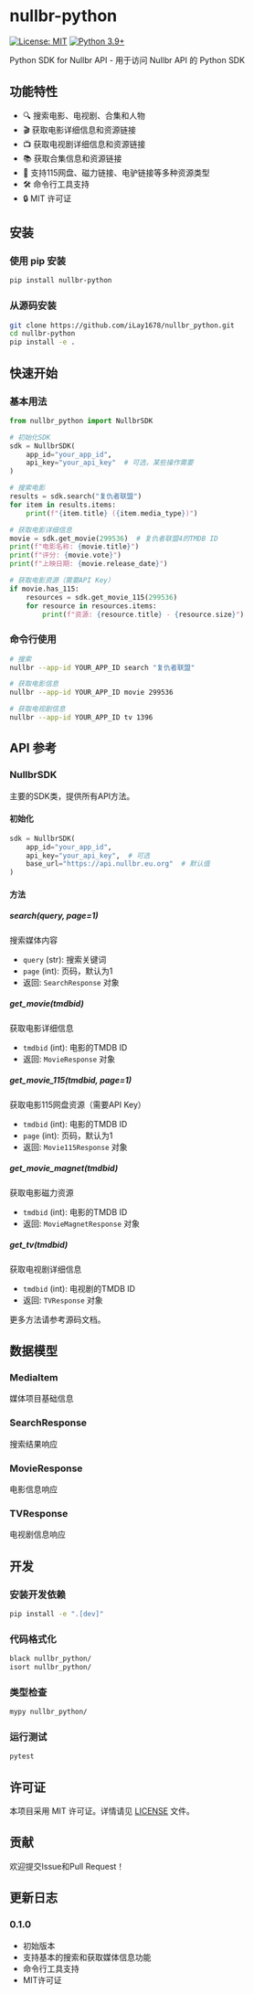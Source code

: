 # nullbr-python

[![License: MIT](https://img.shields.io/badge/License-MIT-yellow.svg)](https://opensource.org/licenses/MIT)
[![Python 3.9+](https://img.shields.io/badge/python-3.9+-blue.svg)](https://www.python.org/downloads/)

Python SDK for Nullbr API - 用于访问 Nullbr API 的 Python SDK

## 功能特性

- 🔍 搜索电影、电视剧、合集和人物
- 🎬 获取电影详细信息和资源链接
- 📺 获取电视剧详细信息和资源链接
- 📚 获取合集信息和资源链接
- 🔗 支持115网盘、磁力链接、电驴链接等多种资源类型
- 🛠️ 命令行工具支持
- 🔒 MIT 许可证

## 安装

### 使用 pip 安装

```bash
pip install nullbr-python
```

### 从源码安装

```bash
git clone https://github.com/iLay1678/nullbr_python.git
cd nullbr-python
pip install -e .
```

## 快速开始

### 基本用法

```python
from nullbr_python import NullbrSDK

# 初始化SDK
sdk = NullbrSDK(
    app_id="your_app_id",
    api_key="your_api_key"  # 可选，某些操作需要
)

# 搜索电影
results = sdk.search("复仇者联盟")
for item in results.items:
    print(f"{item.title} ({item.media_type})")

# 获取电影详细信息
movie = sdk.get_movie(299536)  # 复仇者联盟4的TMDB ID
print(f"电影名称: {movie.title}")
print(f"评分: {movie.vote}")
print(f"上映日期: {movie.release_date}")

# 获取电影资源（需要API Key）
if movie.has_115:
    resources = sdk.get_movie_115(299536)
    for resource in resources.items:
        print(f"资源: {resource.title} - {resource.size}")
```

### 命令行使用

```bash
# 搜索
nullbr --app-id YOUR_APP_ID search "复仇者联盟"

# 获取电影信息
nullbr --app-id YOUR_APP_ID movie 299536

# 获取电视剧信息
nullbr --app-id YOUR_APP_ID tv 1396
```

## API 参考

### NullbrSDK

主要的SDK类，提供所有API方法。

#### 初始化

```python
sdk = NullbrSDK(
    app_id="your_app_id",
    api_key="your_api_key",  # 可选
    base_url="https://api.nullbr.eu.org"  # 默认值
)
```

#### 方法

##### search(query, page=1)
搜索媒体内容

- `query` (str): 搜索关键词
- `page` (int): 页码，默认为1
- 返回: `SearchResponse` 对象

##### get_movie(tmdbid)
获取电影详细信息

- `tmdbid` (int): 电影的TMDB ID
- 返回: `MovieResponse` 对象

##### get_movie_115(tmdbid, page=1)
获取电影115网盘资源（需要API Key）

- `tmdbid` (int): 电影的TMDB ID
- `page` (int): 页码，默认为1
- 返回: `Movie115Response` 对象

##### get_movie_magnet(tmdbid)
获取电影磁力资源

- `tmdbid` (int): 电影的TMDB ID
- 返回: `MovieMagnetResponse` 对象

##### get_tv(tmdbid)
获取电视剧详细信息

- `tmdbid` (int): 电视剧的TMDB ID
- 返回: `TVResponse` 对象

更多方法请参考源码文档。

## 数据模型

### MediaItem
媒体项目基础信息

### SearchResponse
搜索结果响应

### MovieResponse
电影信息响应

### TVResponse
电视剧信息响应

## 开发

### 安装开发依赖

```bash
pip install -e ".[dev]"
```

### 代码格式化

```bash
black nullbr_python/
isort nullbr_python/
```

### 类型检查

```bash
mypy nullbr_python/
```

### 运行测试

```bash
pytest
```

## 许可证

本项目采用 MIT 许可证。详情请见 [LICENSE](LICENSE) 文件。

## 贡献

欢迎提交Issue和Pull Request！

## 更新日志

### 0.1.0
- 初始版本
- 支持基本的搜索和获取媒体信息功能
- 命令行工具支持
- MIT许可证
